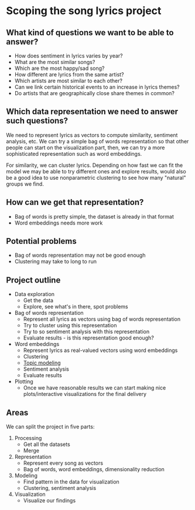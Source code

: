 # Scoping the song lyrics project

## What kind of questions we want to be able to answer?

* How does sentiment in lyrics varies by year?
* What are the most similar songs?
* Which are the most happy/sad song?
* How different are lyrics from the same artist?
* Which artists are most similar to each other?
* Can we link certain historical events to an increase in lyrics themes?
* Do artists that are geographically close share themes in common?

## Which data representation we need to answer such questions?

We need to represent lyrics as vectors to compute similarity, sentiment analysis, etc. We can try a simple bag of words representation so that other people can start on the visualization part, then, we can try a more sophisticated representation such as word embeddings.

For similarity, we can cluster lyrics. Depending on how fast we can fit the model we may be able to try different ones and explore results, would also be a good idea to use nonparametric clustering to see how many "natural" groups we find.

## How can we get that representation?

* Bag of words is pretty simple, the dataset is already in that format
* Word embeddings needs more work

## Potential problems

* Bag of words representation may not be good enough
* Clustering may take to long to run

## Project outline

* Data exploration
    - Get the data
    - Explore, see what's in there, spot problems
* Bag of words representation
    - Represent all lyrics as vectors using bag of words representation
    - Try to cluster using this representation
    - Try to so sentiment analysis with this representation
    - Evaluate results - is this representation good enough?
* Word embeddings
    - Represent lyrics as real-valued vectors using word embeddings
    - Clustering
    - [Topic modeling](https://en.wikipedia.org/wiki/Topic_mode)
    - Sentiment analysis
    - Evaluate results
* Plotting
    - Once we have reasonable results we can start making nice plots/interactive visualizations for the final delivery

## Areas

We can split the project in five parts:

1. Processing
    - Get all the datasets
    - Merge
2. Representation
    - Represent every song as vectors
    - Bag of words, word embeddings, dimensionality reduction
3. Modeling
    - Find pattern in the data for visualization
    - Clustering, sentiment analysis
4. Visualization
    - Visualize our findings
